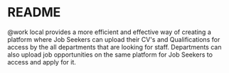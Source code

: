 # README

@work local provides a more efficient and effective way of creating a platform where Job Seekers can upload their CV's and Qualifications for access by the all departments that are looking for staff. Departments can also upload job opportunities on the same platform for Job Seekers to access and apply for it.
